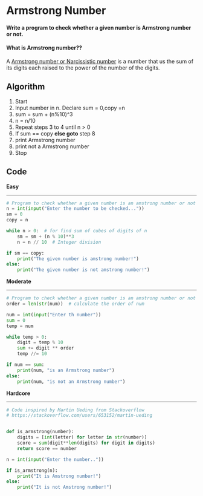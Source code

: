 # Armstrong Number

#### Write a program to check whether a given number is Armstrong number or not.

#### What is Armstrong number??

A [Armstrong number or Narcissistic number](https://en.wikipedia.org/wiki/Narcissistic_number) is a number that us the sum of its digits each raised to the power of the number of the digits.

## Algorithm

1. Start
2. Input number in n. Declare sum = 0,copy =n
3. sum = sum + (n%10)^3
4. n = n/10
5. Repeat steps 3 to 4 until n > 0
6. If sum == copy   **else goto** step 8
7. print Armstrong number
8. print not a Armstrong number
9. Stop

## Code

**Easy**

------

```python
# Program to check whether a given number is an amstrong number or not [for order 3]
n = int(input("Enter the number to be checked..."))
sm = 0
copy = n

while n > 0:  # for find sum of cubes of digits of n
    sm = sm + (n % 10)**3
    n = n // 10  # Integer division

if sm == copy:
    print("The given number is amstrong number!")
else:
    print("The given number is not amstrong number!")

```

**Moderate**

------

```python
# Program to check whether a given number is an amstrong number or not [for order of n]
order = len(str(num))  # calculate the order of num

num = int(input("Enter th number"))
sum = 0
temp = num

while temp > 0:
    digit = temp % 10
    sum += digit ** order
    temp //= 10

if num == sum:
    print(num, "is an Armstrong number")
else:
    print(num, "is not an Armstrong number")

```

**Hardcore**

------

```python
# Code inspired by Martin Ueding from Stackoverflow
# https://stackoverflow.com/users/653152/martin-ueding


def is_armstrong(number):
    digits = [int(letter) for letter in str(number)]
    score = sum(digit**len(digits) for digit in digits)
    return score == number

n = int(input("Enter the number.."))

if is_armstrong(n):
    print("It is Amstrong number!")
else:
    print("It is not Amstrong number!")

```

